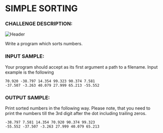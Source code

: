 # SIMPLE SORTING

### CHALLENGE DESCRIPTION:

![Header](https://i.imgur.com/EM5ddbd.png)

Write a program which sorts numbers.

### INPUT SAMPLE:

Your program should accept as its first argument a path to a filename. Input example is the following

```
70.920 -38.797 14.354 99.323 90.374 7.581
-37.507 -3.263 40.079 27.999 65.213 -55.552
```

### OUTPUT SAMPLE:

Print sorted numbers in the following way. Please note, that you need to print the numbers till the 3rd digit after the dot including trailing zeros.

```
-38.797 7.581 14.354 70.920 90.374 99.323
-55.552 -37.507 -3.263 27.999 40.079 65.213
```